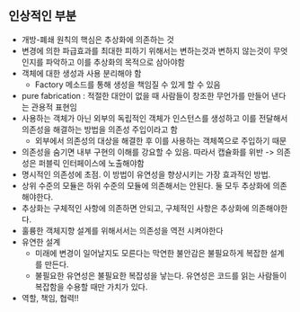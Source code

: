 ## 인상적인 부분
- 개방-폐쇄 원칙의 핵심은 추상화에 의존하는 것
- 변경에 의한 파급효과를 최대한 피하기 위해서는 변하는것과 변하지 않는것이 무엇인지를 파악하고 이를 추상화의 목적으로 삼아야함
- 객체에 대한 생성과 사용 분리해야 함
    - Factory 메소드를 통해 생성을 책임질 수 있게 할 수 있음
- pure fabrication : 적절한 대안이 없을 때 사람들이 창조한 무언가를 만들어 낸다는 관용적 표현임
- 사용하는 객체가 아닌 외부의 독립적인 객체가 인스턴스를 생성하고 이를 전달해서 의존성을 해결하는 방법을 의존성 주입이라고 함
    - 외부에서 의존성의 대상을 해결한 후 이를 사용하는 객체쪽으로 주입하기 때문
- 의존성을 숨기면 내부 구현의 이해를 강요할 수 있음. 따라서 캡슐화를 위반 -> 의존성은 퍼블릭 인터페이스에 노출해야함
- 명시적인 의존성에 초점. 이 방법이 유연성을 향상시키는 가장 효과적인 방법.
- 상위 수준의 모듈은 하위 수준의 모듈에 의존해서는 안된다. 둘 모두 추상화에 의존해야한다.
- 추상화는 구체적인 사항에 의존하면 안되고, 구체적인 사항은 추상화에 의존해야한다.
- 훌륭한 객체지향 설계를 위해서서는 의존성을 역전 시켜야한다
- 유연한 설계
    - 미래에 변경이 일어날지도 모른다는 막연한 불안감은 불필요하게 복잡한 설계를 만든다.
    - 불필요한 유연성은 불필요한 복잡성을 낳는다. 유연성은 코드를 읽는 사람들이 복잡함을 수용할 때만 가치가 있다.
- 역할, 책임, 협력!!